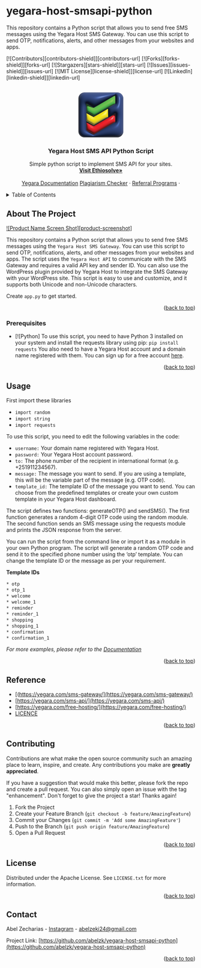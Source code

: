 # yegara-host-smsapi-python
<a name="readme-top"></a>
This repository contains a Python script that allows you to send free SMS messages using the Yegara Host SMS Gateway. You can use this script to send OTP, notifications, alerts, and other messages from your websites and apps. 
<!--  The script uses the Yegara Host API2 to communicate with the SMS Gateway and requires a valid API key and sender ID -->
[![Contributors][contributors-shield]][contributors-url]
[![Forks][forks-shield]][forks-url]
[![Stargazers][stars-shield]][stars-url]
[![Issues][issues-shield]][issues-url]
[![MIT License][license-shield]][license-url]
[![LinkedIn][linkedin-shield]][linkedin-url]



<!-- PROJECT LOGO -->
<br />
<div align="center">
  <a href="https://ethiosolve.com">
    <img src="images/ethlogo.png" alt="ethiosolve 3d logo" width="120" height="120">
  </a>

  <h3 align="center">Yegara Host SMS API Python Script</h3>

  <p align="center">
    Simple python script to implement SMS API for your sites.
    <br />
    <a href="https://ethiosolve.com"><strong>Visit Ethiosolve»</strong></a>
    <br />
    <br />
    <a href="https://my.yegara.com/index.php?fuse=knowledgebase&controller=articles&view=article&articleId=8">Yegara Documentation</a>
    <a href="https://ethiosolve.com/plagiarism-checker">Plagiarism Checker</a>
    ·
    <a href="https://ethiosolve.com/referrals">Referral Programs</a>
    ·
  </p>
</div>

<!-- TABLE OF CONTENTS -->
<details>
  <summary>Table of Contents</summary>
  <ol>
    <li>
      <a href="#about-the-project">About The Project</a>
    <li>
      <a href="#getting-started">Getting Started</a>
      <ul>
        <li><a href="#prerequisites">Prerequisites</a></li>
        <li><a href="#installation">Installation</a></li>
      </ul>
    </li>
    <li><a href="#usage">Usage</a></li>
    <li><a href="#roadmap">Roadmap</a></li>
    <li><a href="#contributing">Contributing</a></li>
    <li><a href="#license">License</a></li>
    <li><a href="#contact">Contact</a></li>
    <li><a href="#acknowledgments">Acknowledgments</a></li>
  </ol>
</details>

<!-- ABOUT THE PROJECT -->
## About The Project

[![Product Name Screen Shot][product-screenshot]](https://ethiosolve.com)

This repository contains a Python script that allows you to send free SMS messages using the `Yegara Host SMS Gateway`. You can use this script to send OTP, notifications, alerts, and other messages from your websites and apps. The script uses the `Yegara Host API` to communicate with the SMS Gateway and requires a valid API key and sender ID. You can also use the WordPress plugin provided by Yegara Host to integrate the SMS Gateway with your WordPress site. This script is easy to use and customize, and it supports both Unicode and non-Unicode characters.

Create `app.py` to get started.

<p align="right">(<a href="#readme-top">back to top</a>)</p>



### Prerequisites

* [![Python]
To use this script, you need to have Python 3 installed on your system and install the requests library using pip:
`pip install requests`
You also need to have a Yegara Host account and a domain name registered with them. You can sign up for a free account [here](https://yegara.com).
<p align="right">(<a href="#readme-top">back to top</a>)</p>

## Usage

First import these libraries

* `import random`
* `import string`
* `import requests`

To use this script, you need to edit the following variables in the code:
* `username:` Your domain name registered with Yegara Host.
* `password:` Your Yegara Host account password.
* `to:` The phone number of the recipient in international format (e.g. +251911234567).
* `message:` The message you want to send. If you are using a template, this will be the variable part of the message (e.g. OTP code).
* `template_id:` The template ID of the message you want to send. You can choose from the predefined templates or create your own custom template in your Yegara Host dashboard.

The script defines two functions: generateOTP() and sendSMS(). The first function generates a random 4-digit OTP code using the random module. The second function sends an SMS message using the requests module and prints the JSON response from the server.

You can run the script from the command line or import it as a module in your own Python program. The script will generate a random OTP code and send it to the specified phone number using the ‘otp’ template. You can change the template ID or the message as per your requirement.

<strong>Template IDs</strong>
    
    * otp
    * otp_1
    * welcome
    * welcome_1
    * reminder
    * reminder_1
    * shopping
    * shopping_1
    * confirmation
    * confirmation_1

_For more examples, please refer to the [Documentation](https://my.yegara.com)_

<p align="right">(<a href="#readme-top">back to top</a>)</p>

<!-- ROADMAP -->
## Reference

 * [(https://yegara.com/sms-gateway/](https://yegara.com/sms-gateway/)
 * [https://yegara.com/sms-api/](https://yegara.com/sms-api/)
 * [https://yegara.com/free-hosting/](https://yegara.com/free-hosting/)
 * [LICENCE](https://github.com/yegara-host-smsapi-python/LICENSE)

<p align="right">(<a href="#readme-top">back to top</a>)</p>

<!-- CONTRIBUTING -->
## Contributing

Contributions are what make the open source community such an amazing place to learn, inspire, and create. Any contributions you make are **greatly appreciated**.

If you have a suggestion that would make this better, please fork the repo and create a pull request. You can also simply open an issue with the tag "enhancement".
Don't forget to give the project a star! Thanks again!

1. Fork the Project
2. Create your Feature Branch (`git checkout -b feature/AmazingFeature`)
3. Commit your Changes (`git commit -m 'Add some AmazingFeature'`)
4. Push to the Branch (`git push origin feature/AmazingFeature`)
5. Open a Pull Request

<p align="right">(<a href="#readme-top">back to top</a>)</p>



<!-- LICENSE -->
## License

Distributed under the Apache License. See `LICENSE.txt` for more information.

<p align="right">(<a href="#readme-top">back to top</a>)</p>



<!-- CONTACT -->
## Contact

Abel Zecharias - [Instagram](https://instagram.com/_abelzk) - abelzeki24@gmail.com

Project Link: [https://github.com/abelzk/yegara-host-smsapi-python](https://github.com/abelzk/yegara-host-smsapi-python)

<p align="right">(<a href="#readme-top">back to top</a>)</p>
